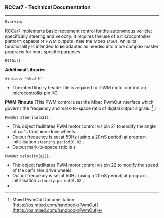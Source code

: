 
### RCCar7 - Technical Documentation
---
	Overview
RCCar7 implements basic movement control for the autonomous vehicle; specifically steering and velocity. It requires the use of a microcontroller platform capable of PWM outputs (here the Mbed 1768), while its functionality is intended to be adapted as needed into more complex master programs for more specific purposes.

	Details
**Additional Libraries**

`#include "mbed.h"`
* The mbed library header file is required for PWM motor control via microcontroller pin I/O.

**PWM Pinouts** 
(This PWM control uses the Mbed PwmOut interface which governs the frequency and mark-to-space ratio of digital output signals. [^1]  )

`PwmOut steering(p21);`
* This object facilitates PWM motor control via pin 21 to modify the angle of car's front non-drive wheels.
* Output frequency is set at 50Hz (using a 20mS period) at program initialisation `steering.period(0.02);`
* Output mark-to-space ratio is s 

`PwmOut velocity(p22);`
* This object facilitates PWM motor control via pin 22 to modify the speed of the car's rear drive wheels.
* Output frequency is set at 50Hz (using a 20mS period) at program initialisation `velocity.period(0.02);`
* 



[^1]: Mbed PwmOut Documentation: [https://os.mbed.com/handbook/PwmOut](https://os.mbed.com/handbook/PwmOut)




 

	

